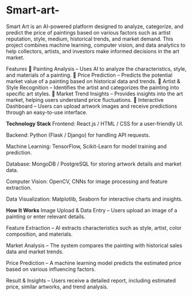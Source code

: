 # Smart-art-
Smart Art is an AI-powered platform designed to analyze, categorize, and predict the price of paintings based on various factors such as artist reputation, style, medium, historical trends, and market demand. This project combines machine learning, computer vision, and data analytics to help collectors, artists, and investors make informed decisions in the art market.

Features
🔹 Painting Analysis – Uses AI to analyze the characteristics, style, and materials of a painting.
🔹 Price Prediction – Predicts the potential market value of a painting based on historical data and trends.
🔹 Artist & Style Recognition – Identifies the artist and categorizes the painting into specific art styles.
🔹 Market Trend Insights – Provides insights into the art market, helping users understand price fluctuations.
🔹 Interactive Dashboard – Users can upload artwork images and receive predictions through an easy-to-use interface.

**Technology Stack**
Frontend: React.js / HTML / CSS for a user-friendly UI.

Backend: Python (Flask / Django) for handling API requests.

Machine Learning: TensorFlow, Scikit-Learn for model training and prediction.

Database: MongoDB / PostgreSQL for storing artwork details and market data.

Computer Vision: OpenCV, CNNs for image processing and feature extraction.

Data Visualization: Matplotlib, Seaborn for interactive charts and insights.

**How It Works**
Image Upload & Data Entry – Users upload an image of a painting or enter relevant details.

Feature Extraction – AI extracts characteristics such as style, artist, color composition, and materials.

Market Analysis – The system compares the painting with historical sales data and market trends.

Price Prediction – A machine learning model predicts the estimated price based on various influencing factors.

Result & Insights – Users receive a detailed report, including estimated price, similar artworks, and trend analysis.
